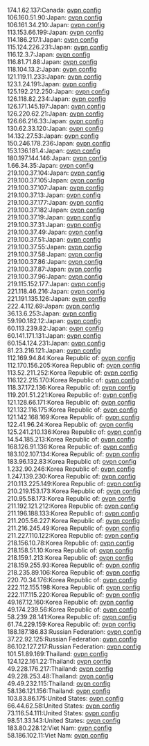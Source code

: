 174.1.62.137:Canada: [ovpn config](vpn/174_1_62_137.ovpn)  
106.160.51.90:Japan: [ovpn config](vpn/106_160_51_90.ovpn)  
106.161.34.210:Japan: [ovpn config](vpn/106_161_34_210.ovpn)  
113.153.66.199:Japan: [ovpn config](vpn/113_153_66_199.ovpn)  
114.186.217.1:Japan: [ovpn config](vpn/114_186_217_1.ovpn)  
115.124.226.231:Japan: [ovpn config](vpn/115_124_226_231.ovpn)  
116.12.3.7:Japan: [ovpn config](vpn/116_12_3_7.ovpn)  
116.81.71.88:Japan: [ovpn config](vpn/116_81_71_88.ovpn)  
118.104.13.2:Japan: [ovpn config](vpn/118_104_13_2.ovpn)  
121.119.11.233:Japan: [ovpn config](vpn/121_119_11_233.ovpn)  
123.1.24.191:Japan: [ovpn config](vpn/123_1_24_191.ovpn)  
125.192.212.250:Japan: [ovpn config](vpn/125_192_212_250.ovpn)  
126.118.82.234:Japan: [ovpn config](vpn/126_118_82_234.ovpn)  
126.171.145.197:Japan: [ovpn config](vpn/126_171_145_197.ovpn)  
126.220.62.21:Japan: [ovpn config](vpn/126_220_62_21.ovpn)  
126.66.216.33:Japan: [ovpn config](vpn/126_66_216_33.ovpn)  
130.62.33.120:Japan: [ovpn config](vpn/130_62_33_120.ovpn)  
14.132.27.53:Japan: [ovpn config](vpn/14_132_27_53.ovpn)  
150.246.178.236:Japan: [ovpn config](vpn/150_246_178_236.ovpn)  
153.136.181.4:Japan: [ovpn config](vpn/153_136_181_4.ovpn)  
180.197.144.146:Japan: [ovpn config](vpn/180_197_144_146.ovpn)  
1.66.34.35:Japan: [ovpn config](vpn/1_66_34_35.ovpn)  
219.100.37.104:Japan: [ovpn config](vpn/219_100_37_104.ovpn)  
219.100.37.105:Japan: [ovpn config](vpn/219_100_37_105.ovpn)  
219.100.37.107:Japan: [ovpn config](vpn/219_100_37_107.ovpn)  
219.100.37.13:Japan: [ovpn config](vpn/219_100_37_13.ovpn)  
219.100.37.177:Japan: [ovpn config](vpn/219_100_37_177.ovpn)  
219.100.37.182:Japan: [ovpn config](vpn/219_100_37_182.ovpn)  
219.100.37.19:Japan: [ovpn config](vpn/219_100_37_19.ovpn)  
219.100.37.31:Japan: [ovpn config](vpn/219_100_37_31.ovpn)  
219.100.37.49:Japan: [ovpn config](vpn/219_100_37_49.ovpn)  
219.100.37.51:Japan: [ovpn config](vpn/219_100_37_51.ovpn)  
219.100.37.55:Japan: [ovpn config](vpn/219_100_37_55.ovpn)  
219.100.37.58:Japan: [ovpn config](vpn/219_100_37_58.ovpn)  
219.100.37.86:Japan: [ovpn config](vpn/219_100_37_86.ovpn)  
219.100.37.87:Japan: [ovpn config](vpn/219_100_37_87.ovpn)  
219.100.37.96:Japan: [ovpn config](vpn/219_100_37_96.ovpn)  
219.115.152.177:Japan: [ovpn config](vpn/219_115_152_177.ovpn)  
221.118.46.216:Japan: [ovpn config](vpn/221_118_46_216.ovpn)  
221.191.135.126:Japan: [ovpn config](vpn/221_191_135_126.ovpn)  
222.4.112.69:Japan: [ovpn config](vpn/222_4_112_69.ovpn)  
36.13.6.253:Japan: [ovpn config](vpn/36_13_6_253.ovpn)  
59.190.182.12:Japan: [ovpn config](vpn/59_190_182_12.ovpn)  
60.113.239.82:Japan: [ovpn config](vpn/60_113_239_82.ovpn)  
60.141.171.131:Japan: [ovpn config](vpn/60_141_171_131.ovpn)  
60.154.124.231:Japan: [ovpn config](vpn/60_154_124_231.ovpn)  
81.23.216.121:Japan: [ovpn config](vpn/81_23_216_121.ovpn)  
112.169.94.84:Korea Republic of: [ovpn config](vpn/112_169_94_84.ovpn)  
112.170.156.205:Korea Republic of: [ovpn config](vpn/112_170_156_205.ovpn)  
113.52.211.252:Korea Republic of: [ovpn config](vpn/113_52_211_252.ovpn)  
116.122.215.170:Korea Republic of: [ovpn config](vpn/116_122_215_170.ovpn)  
118.37.172.136:Korea Republic of: [ovpn config](vpn/118_37_172_136.ovpn)  
119.201.51.221:Korea Republic of: [ovpn config](vpn/119_201_51_221.ovpn)  
121.128.66.171:Korea Republic of: [ovpn config](vpn/121_128_66_171.ovpn)  
121.132.116.175:Korea Republic of: [ovpn config](vpn/121_132_116_175.ovpn)  
121.142.168.169:Korea Republic of: [ovpn config](vpn/121_142_168_169.ovpn)  
122.41.96.24:Korea Republic of: [ovpn config](vpn/122_41_96_24.ovpn)  
125.241.210.136:Korea Republic of: [ovpn config](vpn/125_241_210_136.ovpn)  
14.54.185.213:Korea Republic of: [ovpn config](vpn/14_54_185_213.ovpn)  
168.126.91.136:Korea Republic of: [ovpn config](vpn/168_126_91_136.ovpn)  
183.102.107.134:Korea Republic of: [ovpn config](vpn/183_102_107_134.ovpn)  
183.96.132.83:Korea Republic of: [ovpn config](vpn/183_96_132_83.ovpn)  
1.232.90.246:Korea Republic of: [ovpn config](vpn/1_232_90_246.ovpn)  
1.247.139.230:Korea Republic of: [ovpn config](vpn/1_247_139_230.ovpn)  
210.113.225.149:Korea Republic of: [ovpn config](vpn/210_113_225_149.ovpn)  
210.219.153.173:Korea Republic of: [ovpn config](vpn/210_219_153_173.ovpn)  
210.95.58.173:Korea Republic of: [ovpn config](vpn/210_95_58_173.ovpn)  
211.192.121.212:Korea Republic of: [ovpn config](vpn/211_192_121_212.ovpn)  
211.196.188.133:Korea Republic of: [ovpn config](vpn/211_196_188_133.ovpn)  
211.205.56.227:Korea Republic of: [ovpn config](vpn/211_205_56_227.ovpn)  
211.216.245.49:Korea Republic of: [ovpn config](vpn/211_216_245_49.ovpn)  
211.227.110.122:Korea Republic of: [ovpn config](vpn/211_227_110_122.ovpn)  
218.156.10.78:Korea Republic of: [ovpn config](vpn/218_156_10_78.ovpn)  
218.158.51.10:Korea Republic of: [ovpn config](vpn/218_158_51_10.ovpn)  
218.159.1.213:Korea Republic of: [ovpn config](vpn/218_159_1_213.ovpn)  
218.159.255.93:Korea Republic of: [ovpn config](vpn/218_159_255_93.ovpn)  
218.235.89.106:Korea Republic of: [ovpn config](vpn/218_235_89_106.ovpn)  
220.70.34.176:Korea Republic of: [ovpn config](vpn/220_70_34_176.ovpn)  
222.112.155.198:Korea Republic of: [ovpn config](vpn/222_112_155_198.ovpn)  
222.117.115.220:Korea Republic of: [ovpn config](vpn/222_117_115_220.ovpn)  
49.167.12.160:Korea Republic of: [ovpn config](vpn/49_167_12_160.ovpn)  
49.174.239.56:Korea Republic of: [ovpn config](vpn/49_174_239_56.ovpn)  
58.239.28.141:Korea Republic of: [ovpn config](vpn/58_239_28_141.ovpn)  
61.74.229.159:Korea Republic of: [ovpn config](vpn/61_74_229_159.ovpn)  
188.187.186.83:Russian Federation: [ovpn config](vpn/188_187_186_83.ovpn)  
37.22.92.125:Russian Federation: [ovpn config](vpn/37_22_92_125.ovpn)  
86.102.127.217:Russian Federation: [ovpn config](vpn/86_102_127_217.ovpn)  
101.51.89.169:Thailand: [ovpn config](vpn/101_51_89_169.ovpn)  
124.122.161.22:Thailand: [ovpn config](vpn/124_122_161_22.ovpn)  
49.228.176.217:Thailand: [ovpn config](vpn/49_228_176_217.ovpn)  
49.228.253.48:Thailand: [ovpn config](vpn/49_228_253_48.ovpn)  
49.49.232.115:Thailand: [ovpn config](vpn/49_49_232_115.ovpn)  
58.136.121.156:Thailand: [ovpn config](vpn/58_136_121_156.ovpn)  
103.83.86.175:United States: [ovpn config](vpn/103_83_86_175.ovpn)  
66.44.62.58:United States: [ovpn config](vpn/66_44_62_58.ovpn)  
73.116.54.111:United States: [ovpn config](vpn/73_116_54_111.ovpn)  
98.51.33.143:United States: [ovpn config](vpn/98_51_33_143.ovpn)  
183.80.228.12:Viet Nam: [ovpn config](vpn/183_80_228_12.ovpn)  
58.186.102.11:Viet Nam: [ovpn config](vpn/58_186_102_11.ovpn)  
